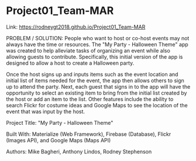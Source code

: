 # Project01_Team-MAR

Link:  https://rodneygt2018.github.io/Project01_Team-MAR


PROBLEM / SOLUTION:  People who want to host or co-host events may not always have the time or resources.  The "My Party - Halloween Theme" app was created to help alleviate tasks of organizing an event while also allowing guests to contribute.  Specifically, this initial version of the app is designed to allow a host to create a Halloween party.  

Once the host signs up and inputs items such as the event location and initial list of items needed for the event, the app then allows others to sign up to attend the party.  Next, each guest that signs in to the app will have the opportunity to select an existing item to bring from the initial list created by the host or add an item to the list.  Other features include the ability to search Flickr for costume ideas and Google Maps to see the location of the event that was input by the host.


Project Title: 
"My Party - Halloween Theme"


Built With:
Materialize (Web Framework),
Firebase (Database),
Flickr (Images API), and 
Google Maps (Maps API)


Authors: 
Mike Bagheri,
Anthony Lindos,
Rodney Stephenson

